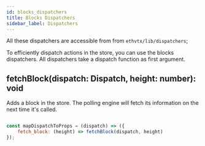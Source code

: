 ```yaml
---
id: blocks_dispatchers
title: Blocks Dispatchers
sidebar_label: Dispatchers
---
```


All these dispatchers are accessible from from `ethvtx/lib/dispatchers`;

To efficiently dispatch actions in the store, you can use the blocks dispatchers.
All dispatchers take a dispatch function as first argument.

## fetchBlock(dispatch: Dispatch, height: number): void

Adds a block in the store. The polling engine will fetch its information on the next time it's called.

```jsx

const mapDispatchToProps = (dispatch) => ({
    fetch_block: (height) => fetchBlock(dispatch, height)
});

```
